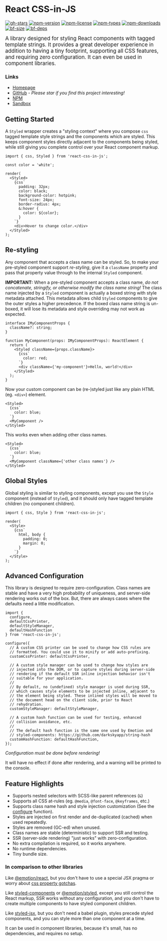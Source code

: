 # React CSS-in-JS

[![gh-stars](https://badgen.net/github/stars/Shakeskeyboarde/react-css-in-js?color=black)](https://github.com/Shakeskeyboarde/react-css-in-js)
[![npm-version](https://badgen.net/npm/v/react-css-in-js?color=red)](https://www.npmjs.com/package/react-css-in-js)
[![npm-license](https://badgen.net/npm/license/react-css-in-js?color=red)](https://opensource.org/licenses/ISC)
[![npm-types](https://badgen.net/npm/types/react-css-in-js?color=red)](https://www.npmjs.com/package/react-css-in-js)
[![npm-downloads](https://badgen.net/npm/dw/react-css-in-js?color=red)](https://www.npmjs.com/package/react-css-in-js)
[![bf-size](https://badgen.net/bundlephobia/minzip/react-css-in-js@latest?color=blue)](https://bundlephobia.com/result?p=react-css-in-js@latest)
[![bf-deps](https://badgen.net/bundlephobia/dependency-count/react-css-in-js@latest?color=blue)](https://bundlephobia.com/result?p=react-css-in-js@latest)

<big>A library designed for styling React components with tagged template strings. It provides a great developer experience in addition to having a tiny footprint, supporting all CSS features, and requiring zero configuration. It can even be used in component libraries.</big>

### Links

- <a href="https://react-css-in-js.com">Homepage</a>
- <a href="https://github.com/Shakeskeyboarde/react-css-in-js" target="_blank">GitHub</a> - _Please star if you find this project interesting!_
- <a href="https://www.npmjs.com/package/react-css-in-js" target="_blank">NPM</a>
- <a href="https://codesandbox.io/s/react-css-in-js-iup6f" target="_blank">Sandbox</a>

## Getting Started

A `Styled` wrapper creates a "styling context" where you compose `css` tagged template style strings and the components which are styled. This keeps component styles directly adjacent to the components being styled, while still giving you complete control over your React component markup.

```tsx
import { css, Styled } from 'react-css-in-js';

const color = 'white';

render(
  <Styled>
    {css`
      padding: 32px;
      color: black;
      background-color: hotpink;
      font-size: 24px;
      border-radius: 4px;
      &:hover {
        color: ${color};
      }
    `}
    <div>Hover to change color.</div>
  </Styled>
);
```

## Re-styling
  
Any component that accepts a class name can be styled. So, to make your pre-styled component support _re-styling_, give it a `className` property and pass that property value through to the internal `Styled` component.

**IMPORTANT:** When a pre-styled component accepts a class name, _do not concatenate, stringify, or otherwise modify the class name string!_ The class name injected by a `Styled` component is actually a boxed string with style metadata attached. This metadata allows child `Styled` components to give the outer styles a higher precedence. If the boxed class name string is un-boxed, it will lose its metadata and style overriding may not work as expected.

```tsx
interface IMyComponentProps {
  className?: string;
}

function MyComponent(props: IMyComponentProps): ReactElement {
  return (
    <Styled className={props.className}>
      {css`
        color: red;
      `}
      <div className={'my-component'}>Hello, world!</div>
    </Styled>
  );
}
```

Now your custom component can be (re-)styled just like any plain HTML (eg. `<div>`) element.

```tsx
<Styled>
  {css`
    color: blue;
  `}
  <MyComponent />
</Styled>
```

This works even when adding other class names.

```tsx
<Styled>
  {css`
    color: blue;
  `}
  <MyComponent className={'other class names'} />
</Styled>
```

## Global Styles

Global styling is similar to styling components, except you use the `Style` component (instead of `Styled`), and it should only have tagged template children (no component children).

```tsx
import { css, Style } from 'react-css-in-js';

render(
  <Style>
    {css`
      html, body {
        padding: 0;
        margin: 0;
      }
    `}
  </Style>
);
```

## Advanced Configuration

This library is designed to require zero-configuration. Class names are stable and have a very high probability of uniqueness, and server-side rendering works out of the box. But, there are always cases where the defaults need a little modification.

```tsx
import {
  configure,
  defaultCssPrinter,
  defaultStyleManager,
  defaultHashFunction
} from 'react-css-in-js';

configure({
  // A custom CSS printer can be used to change how CSS rules are
  // formatted. You could use it to minify or add auto-prefixing.
  customCssPrinter: defaultCssPrinter,

  // A custom style manager can be used to change how styles are
  // injected into the DOM, or to capture styles during server-side
  // rendering if the default SSR inline injection behavior isn't
  // suitable for your application.
  //
  // By default, no (undefined) style manager is used during SSR,
  // which causes style elements to be injected inline, adjacent to
  // the element being styled. These inlined styles will be moved to
  // the document head on the client side, prior to React
  // rehydration.
  customStyleManager: defaultStyleManager,

  // A custom hash function can be used for testing, enhanced
  // collision avoidance, etc.
  //
  // The default hash function is the same one used by Emotion and
  // styled-components: https://github.com/darkskyapp/string-hash
  customHashFunction: defaultHashFunction,
});
```

_Configuration must be done before rendering!_

It will have no effect if done after rendering, and a warning will be printed to the console.

## Feature Highlights

- Supports nested selectors with SCSS-like parent references (`&`)
- Supports all CSS at-rules (eg. `@media`, `@font-face`, `@keyframes`, etc.)
- Supports class name hash and style injection customization (See the [configure](https://react-css-in-js.com#configure) function).
- Styles are injected on first render and de-duplicated (cached) when used repeatedly.
- Styles are removed (GC-ed) when unused.
- Class names are stable (deterministic) to support SSR and testing.
- SSR (server-side rendering) "just works" with zero-configuration.
- No extra compilation is required, so it works anywhere.
- No runtime dependencies.
- Tiny bundle size.

### In comparison to other libraries

Like [@emotion/react](https://www.npmjs.com/package/@emotion/react), but you don't have to use a special JSX pragma or worry about [css property gotchas](https://emotion.sh/docs/css-prop#gotchas).

Like [styled-components](https://styled-components.com) or [@emotion/styled](https://www.npmjs.com/package/@emotion/styled), except you still control the React markup, SSR works without any configuration, and you don't have to create multiple components to have styled component children.

Like [styled-jsx](https://www.npmjs.com/package/styled-jsx), but you don't need a babel plugin, styles precede styled components, and you can style more than one component at a time.

It can be used in component libraries, because it's small, has no dependencies, and requires no setup.

